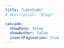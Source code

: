 ```yaml
---
title: "LeetCode"
# description: "Blogs"

cascade:
  showDate: false
  showAuthor: false
  invertPagination: true
---
```

